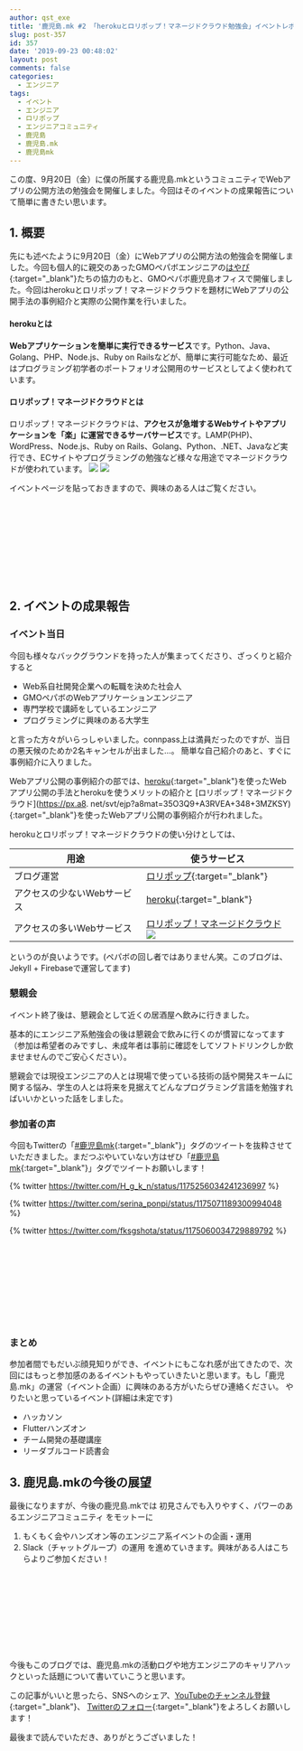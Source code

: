 ```yaml
---
author: qst_exe
title: '鹿児島.mk #2 「herokuとロリポップ！マネージドクラウド勉強会」イベントレポ'
slug: post-357
id: 357
date: '2019-09-23 00:48:02'
layout: post
comments: false
categories:
  - エンジニア
tags:
  - イベント
  - エンジニア
  - ロリポップ
  - エンジニアコミュニティ
  - 鹿児島
  - 鹿児島.mk
  - 鹿児島mk
---
```


この度、9月20日（金）に僕の所属する<span class="pinkline">鹿児島.mk</span>というコミュニティで<span class="pinkline">Webアプリの公開方法の勉強会</span>を開催しました。今回はそのイベントの成果報告について簡単に書きたい思います。

## 1. 概要

先にも述べたように9月20日（金）にWebアプリの公開方法の勉強会を開催しました。今回も個人的に親交のあったGMOペパボエンジニアの[はやぴ](https://twitter.com/hayapi_ppb){:target="_blank"}たちの協力のもと、GMOペパボ鹿児島オフィスで開催しました。今回は<span class="pinkline">heroku</span>と<span class="pinkline">ロリポップ！マネージドクラウド</span>を題材にWebアプリの公開手法の事例紹介と実際の公開作業を行いました。

#### herokuとは

<span class="pinkline" style="font-weight: bold;">Webアプリケーションを簡単に実行できるサービス</span>です。Python、Java、Golang、PHP、Node.js、Ruby on Railsなどが、簡単に実行可能なため、最近はプログラミング初学者のポートフォリオ公開用のサービスとしてよく使われています。

#### ロリポップ！マネージドクラウドとは

ロリポップ！マネージドクラウドは、<span class="pinkline" style="font-weight: bold;">アクセスが急増するWebサイトやアプリケーションを「楽」に運営できるサーバサービス</span>です。LAMP(PHP)、WordPress、Node.js、Ruby on Rails、Golang、Python、.NET、Javaなど実行でき、ECサイトやプログラミングの勉強など様々な用途でマネージドクラウドが使われています。 [![](https://www27.a8.net/svt/bgt?aid=190921185611&wid=001&eno=01&mid=s00000000404022006000&mc=1)](https://px.a8.net/svt/ejp?a8mat=35O3Q9+A3RVEA+348+3N0NDT) ![](https://www19.a8.net/0.gif?a8mat=35O3Q9+A3RVEA+348+3N0NDT) 

イベントページを貼っておきますので、興味のある人はご覧ください。

<div class="iframely-embed"><div class="iframely-responsive" style="height: 140px; padding-bottom: 0;"><a href="https://kagoshima-mk.connpass.com/event/145559/" data-iframely-url="//cdn.iframe.ly/nmknJ74?card=small"></a></div></div><script async src="//cdn.iframe.ly/embed.js" charset="utf-8"></script>

## 2. イベントの成果報告

### イベント当日

今回も様々なバックグラウンドを持った人が集まってくださり、ざっくりと紹介すると 

* Web系自社開発企業への転職を決めた社会人
* GMOペパボのWebアプリケーションエンジニア
* 専門学校で講師をしているエンジニア
* プログラミングに興味のある大学生 

と言った方々がいらっしゃいました。connpass上は満員だったのですが、当日の悪天候のためか2名キャンセルが出ました…。 簡単な自己紹介のあと、すぐに事例紹介に入りました。 

Webアプリ公開の事例紹介の部では、[heroku](https://jp.heroku.com/){:target="_blank"}を使ったWebアプリ公開の手法とherokuを使うメリットの紹介と [ロリポップ！マネージドクラウド](https://px.a8.
net/svt/ejp?a8mat=35O3Q9+A3RVEA+348+3MZKSY){:target="_blank"}を使ったWebアプリ公開の事例紹介が行われました。

herokuとロリポップ！マネージドクラウドの使い分けとしては、

|用途|使うサービス|
|---|---|
|ブログ運営|[ロリポップ](https://lolipop.jp/){:target="_blank"}|
|アクセスの少ないWebサービス|[heroku](https://jp.heroku.com/){:target="_blank"} |
|アクセスの多いWebサービス|[ロリポップ！マネージドクラウド](https://px.a8.net/svt/ejp?a8mat=35O3Q9+A3RVEA+348+3MZKSY)![](https://www15.a8.net/0.gif?a8mat=35O3Q9+A3RVEA+348+3MZKSY)|

というのが良いようです。(ペパボの回し者ではありません笑。このブログは、Jekyll + Firebaseで運営してます) 

### 懇親会

イベント終了後は、懇親会として近くの居酒屋へ飲みに行きました。 

基本的にエンジニア系勉強会の後は懇親会で飲みに行くのが慣習になってます（参加は希望者のみですし、未成年者は事前に確認をしてソフトドリンクしか飲ませませんのでご安心ください）。 


懇親会では現役エンジニアの人とは現場で使っている技術の話や開発スキームに関する悩み、学生の人とは将来を見据えてどんなプログラミング言語を勉強すればいいかといった話をしました。


### 参加者の声

今回もTwitterの「[#鹿児島mk](https://twitter.com/search?q=%23鹿児島mk){:target="_blank"}」タグのツイートを抜粋させていただきました。まだつぶやいていない方はぜひ「[#鹿児島mk](https://twitter.com/search?q=%23鹿児島mk){:target="_blank"}」タグでツイートお願いします！ 

{% twitter https://twitter.com/H_g_k_n/status/1175256034241236997 %}

{% twitter https://twitter.com/serina_ponpi/status/1175071189300994048 %}

{% twitter https://twitter.com/fksgshota/status/1175060034729889792 %}

<div class="iframely-embed"><div class="iframely-responsive" style="height: 140px; padding-bottom: 0;"><a href="http://serina-diary.jugem.jp/?eid=10" data-iframely-url="//cdn.iframe.ly/GcgbgGK?card=small"></a></div></div><script async src="//cdn.iframe.ly/embed.js" charset="utf-8"></script>

### まとめ

参加者間でもだいぶ顔見知りができ、イベントにもこなれ感が出てきたので、次回にはもっと参加感のあるイベントもやっていきたいと思います。もし「鹿児島.mk」の運営（イベント企画）に興味のある方がいたらぜひ連絡ください。 やりたいと思っているイベント(詳細は未定です)

*   ハッカソン
*   Flutterハンズオン
*   チーム開発の基礎講座
*   リーダブルコード読書会

## 3. 鹿児島.mkの今後の展望

最後になりますが、今後の鹿児島.mkでは 初見さんでも入りやすく、パワーのあるエンジニアコミュニティ をモットーに 

1. もくもく会やハンズオン等のエンジニア系イベントの企画・運用 
1. Slack（チャットグループ）の運用 を進めていきます。興味がある人はこちらよりご参加ください！ 
   
<div class="iframely-embed"><div class="iframely-responsive" style="height: 140px; padding-bottom: 0;"><a href="https://slack.com/join/shared_invite/enQtNzMxNzc3NTQ4NDM5LTI4NGU3NjQzYjZjNjI3MDU3MWU2YmMxNGJjNzU0N2NkOTg3MGJhZGZjZDUwYTkzMGRmMGQ1ZDNiNTVlYmNmNTQ" data-iframely-url="//cdn.iframe.ly/0iegEF4?card=small"></a></div></div><script async src="//cdn.iframe.ly/embed.js" charset="utf-8"></script>

今後もこのブログでは、鹿児島.mkの活動ログや地方エンジニアのキャリアハックといった話題について書いていこうと思います。 

この記事がいいと思ったら、SNSへのシェア、[YouTubeのチャンネル登録](https://www.youtube.com/channel/UCuYiSs3MVn3BWtHPsGQ8vIA?sub_confirmation=1){:target="_blank"}、
[Twitterのフォロー](https://twitter.com/qst_exe){:target="_blank"}をよろしくお願いします！ 

最後まで読んでいただき、ありがとうございました！ 

<div class="iframely-embed"><div class="iframely-responsive" style="height: 140px; padding-bottom: 0;"><a href="https://blog.hhg-exe.jp/post-158" data-iframely-url="//cdn.iframe.ly/AUwGdGd"></a></div></div><script async src="//cdn.iframe.ly/embed.js" charset="utf-8"></script>
